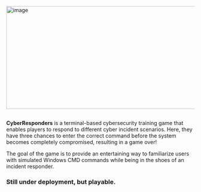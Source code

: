 <img width="835" height="275" alt="image" src="https://github.com/user-attachments/assets/6012de5f-13f4-45df-a205-977c226375a1" />

##
**CyberResponders** is a terminal-based cybersecurity training game that enables players to respond to different cyber incident scenarios. Here, they have three chances to enter the correct command before the system becomes completely compromised, resulting in a game over! 

The goal of the game is to provide an entertaining way to familiarize users with simulated Windows CMD commands while being in the shoes of an incident responder. 

### Still under deployment, but playable.
